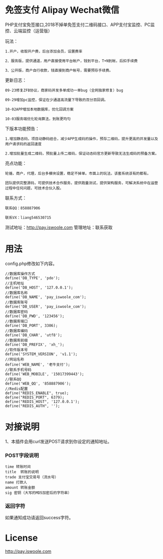 # 免签支付 Alipay Wechat微信
PHP支付宝免签接口,2018不掉单免签支付二维码接口、APP支付宝监控、PC监控、云端监控（运营版）


玩法：

	1.开户，收取开户费，后台添加会员，设置费率

	2、服务版，提供通道，用户直接使用平台帐户，钱到平台，T+N到帐，后扣手续费

	3、公开版，商户自行收款，钱直接到商户帐号，需要预存手续费。

更新日志：

	09-23修复ZFB协议，商家码并发多单成功一单bug（全网独家修复）bug

	09-29增加pc监控，保证在少通道高流量下导致的百分百回调。

	10-02APP增加本地数据库，优化回调方案

	10-03服务端优化轮询算法，到账更均匀

下版本功能预告：

	1.增加静态码，项目动静码结合，减少APP生成码的操作，预存二维码，提升更高的并发量以及用户请求码的返回速度

	2.增加批量生成二维码，预批量上传二维码，保证动态码官方更新导致无法生成码的预备方案。

亮点功能：

	轮循，商户，代理，后台多模块设置，稳定不掉单。市面上的玩法，该套系统该有的都有。
	
	团队提供完整源码，可提供技术合作服务，提供跑量测试，提供架构服务，可解决系统中在运营过程中任何问题，可技术合伙入股。

联系方式：

	联系QQ：858887906

	联系VX：liang546530715

测试地址：http://pay.iswoole.com
管理地址：联系获取

# 用法

config.php修改如下内容。

    //数据库操作方式
	define('DB_TYPE', 'pdo');
	//主机地址
	define('DB_HOST', '127.0.0.1');
	//数据库名称
	define('DB_NAME', 'pay_iswoole_com');
	//数据库账号
	define('DB_USER', 'pay_iswoole_com');
	//数据库密码
	define('DB_PWD', '123456');
	//数据库端口
	define('DB_PORT', 3306);
	//数据库编码
	define('DB_CHAR', 'utf8');
	//数据库前缀
	define('DB_PREFIX', 'xh_');
	//软件版本号
	define('SYSTEM_VERSION', 'v1.1');
	//网站名称
	define('WEB_NAME', '老牛支付');
	//联系手机号码
	define('WEB_MOBILE', '15017399443');
	//联系QQ
	define('WEB_QQ', '858887906');
	//Redis配置
	define("REDIS_ENABLE", true);
	define("REDIS_PORT", 6379);
	define("REDIS_HOST", '127.0.0.1');
	define("REDIS_AUTH", '');



# 对接说明
1、本插件会用curl发送POST请求到你设定的通知地址。
### POST字段说明
    
    time 转账时间
    title  转账的说明
    trade 支付宝交易号（流水号）
    name 打款人
    amount 转账金额
    sig 密钥（大写的MD5加密后的字符串）

### 返回字符
如果通知成功请返回success字符。

# License
http://pay.iswoole.com

